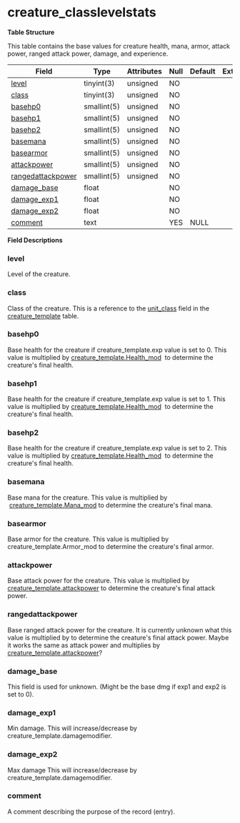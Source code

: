 # creature\_classlevelstats

**Table Structure**

This table contains the base values for creature health, mana, armor, attack power, ranged attack power, damage, and experience.

| Field                  | Type        | Attributes | Null | Default | Extra | Comment |
|------------------------|-------------|------------|------|---------|-------|---------|
| [level][1]             | tinyint(3)  | unsigned   | NO   |         |       |         |
| [class][2]             | tinyint(3)  | unsigned   | NO   |         |       |         |
| [basehp0][3]           | smallint(5) | unsigned   | NO   |         |       |         |
| [basehp1][4]           | smallint(5) | unsigned   | NO   |         |       |         |
| [basehp2][5]           | smallint(5) | unsigned   | NO   |         |       |         |
| [basemana][6]          | smallint(5) | unsigned   | NO   |         |       |         |
| [basearmor][7]         | smallint(5) | unsigned   | NO   |         |       |         |
| [attackpower][8]       | smallint(5) | unsigned   | NO   |         |       |         |
| [rangedattackpower][9] | smallint(5) | unsigned   | NO   |         |       |         |
| [damage_base][10]      | float       |            | NO   |         |       |         |
| [damage_exp1][11]      | float       |            | NO   |         |       |         |
| [damage_exp2][12]      | float       |            | NO   |         |       |         |
| [comment][13]          | text        |            | YES  | NULL    |       |         |

[1]: #level
[2]: #class
[3]: #basehp0
[4]: #basehp1
[5]: #basehp2
[6]: #basemana
[7]: #basearmor
[8]: #attackpower
[9]: #rangedattackpower
[10]: #damage_base
[11]: #damage_exp1
[12]: #damage_exp2
[13]: #comment

**Field Descriptions**

### level

Level of the creature.

### class

Class of the creature. This is a reference to the [unit\_class](creature_template#creature_template-unit_class) field in the [creature\_template](creature_template) table.

### basehp0

Base health for the creature if creature\_template.exp value is set to 0. This value is multiplied by [creature\_template.Health\_mod](creature_template#creature_template-Health_mod)  to determine the creature's final health.

### basehp1

Base health for the creature if creature\_template.exp value is set to 1. This value is multiplied by [creature\_template.Health\_mod](creature_template#creature_template-Health_mod)  to determine the creature's final health.

### basehp2

Base health for the creature if creature\_template.exp value is set to 2. This value is multiplied by [creature\_template.Health\_mod](creature_template#creature_template-Health_mod)  to determine the creature's final health.

### basemana

Base mana for the creature. This value is multiplied by  [creature\_template.Mana\_mod](creature_template#creature_template-Mana_mod) to determine the creature's final mana.

### basearmor

Base armor for the creature. This value is multiplied by creature\_template.Armor\_mod to determine the creature's final armor.

### attackpower

Base attack power for the creature. This value is multiplied by [creature\_template.attackpower](creature_template#creature_template-attackpower) to determine the creature's final attack power.

### rangedattackpower

Base ranged attack power for the creature. It is currently unknown what this value is multiplied by to determine the creature's final attack power. Maybe it works the same as attack power and multiplies by [creature\_template.attackpower](creature_template#creature_template-attackpower)?

### damage\_base

This field is used for unknown. (Might be the base dmg if exp1 and exp2 is set to 0).

### damage\_exp1

Min damage. This will increase/decrease by creature\_template.damagemodifier.

### damage\_exp2

Max damage This will increase/decrease by creature\_template.damagemodifier.

### comment

A comment describing the purpose of the record (entry).
